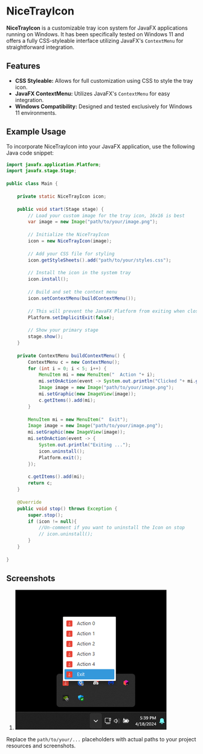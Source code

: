 
# NiceTrayIcon

**NiceTrayIcon** is a customizable tray icon system for JavaFX applications running on Windows. It has been specifically tested on Windows 11 and offers a fully CSS-styleable interface utilizing JavaFX's `ContextMenu` for straightforward integration.

## Features

- **CSS Styleable:** Allows for full customization using CSS to style the tray icon.
- **JavaFX ContextMenu:** Utilizes JavaFX's `ContextMenu` for easy integration.
- **Windows Compatibility:** Designed and tested exclusively for Windows 11 environments.

## Example Usage

To incorporate NiceTrayIcon into your JavaFX application, use the following Java code snippet:

```java
import javafx.application.Platform;
import javafx.stage.Stage;

public class Main {
    
    private static NiceTrayIcon icon;
    
    public void start(Stage stage) {
        // Load your custom image for the tray icon, 16x16 is best
        var image = new Image("path/to/your/image.png");

        // Initialize the NiceTrayIcon
        icon = new NiceTrayIcon(image);

        // Add your CSS file for styling
        icon.getStyleSheets().add("path/to/your/styles.css");

        // Install the icon in the system tray
        icon.install();

        // Build and set the context menu
        icon.setContextMenu(buildContextMenu());

        // This will prevent the JavaFX Platform from exiting when closing the Stages
        Platform.setImplicitExit(false);

        // Show your primary stage
        stage.show();
    }

    private ContextMenu buildContextMenu() {
        ContextMenu c = new ContextMenu();        
        for (int i = 0; i < 5; i++) {
            MenuItem mi = new MenuItem("  Action "+ i);
            mi.setOnAction(event -> System.out.println("Clicked "+ mi.getText()));
            Image image = new Image("path/to/your/image.png");
            mi.setGraphic(new ImageView(image));
            c.getItems().add(mi);
        }

        MenuItem mi = new MenuItem("  Exit");
        Image image = new Image("path/to/your/image.png");
        mi.setGraphic(new ImageView(image));
        mi.setOnAction(event -> {
            System.out.println("Exiting ...");
            icon.uninstall();
            Platform.exit();
        });

        c.getItems().add(mi);
        return c;
    }

    @Override
    public void stop() throws Exception {
        super.stop();
        if (icon != null){
            //Un-comment if you want to uninstall the Icon on stop
            // icon.uninstall();
        }
    } 
    
}
```

## Screenshots

1. ![Tray Icon Example](screenshots/1.png)

Replace the `path/to/your/...` placeholders with actual paths to your project resources and screenshots.
